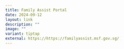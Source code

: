 ```yaml
---
title: Family Assist Portal
date: 2024-09-12
layout: link
description: ""
image: ""
variant: tiptap
external: https://https://familyassist.msf.gov.sg/
---
```

